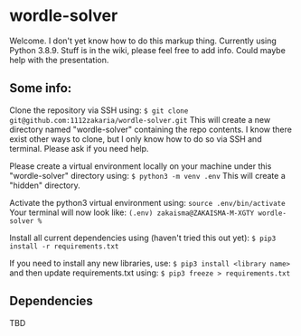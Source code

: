# wordle-solver

Welcome. I don't yet know how to do this markup thing.
Currently using Python 3.8.9.
Stuff is in the wiki, please feel free to add info. Could maybe help with the presentation.
## Some info:
Clone the repository via SSH using:
`$ git clone git@github.com:1112zakaria/wordle-solver.git`
This will create a new directory named "wordle-solver" containing the repo contents.
I know there exist other ways to clone, but I only know how to do so via SSH and terminal. Please ask if you need help.

Please create a virtual environment locally on your machine under this "wordle-solver" directory using:
`$ python3 -m venv .env`
This will create a "hidden" directory.

Activate the python3 virtual environment using:
`source .env/bin/activate`
Your terminal will now look like:
`(.env) zakaisma@ZAKAISMA-M-XGTY wordle-solver % `

Install all current dependencies using (haven't tried this out yet):
`$ pip3 install -r requirements.txt`

If you need to install any new libraries, use:
`$ pip3 install <library name>`
and then update requirements.txt using:
`$ pip3 freeze > requirements.txt`

## Dependencies

TBD
